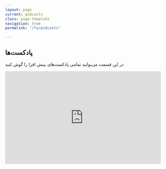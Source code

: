 ```yaml
---
layout: page
current: podcasts
class: page-template
navigation: true
permalink: "/fa/podcasts"

---
```

## پادکست‌ها

در این قسمت می‌توانید تمامی پادکست‌های بینش افزا را گوش کنید

<iframe width="100%" height="300" scrolling="no" frameborder="no" allow="autoplay" src="https://w.soundcloud.com/player/?url=https%3A//api.soundcloud.com/users/569686791&color=%239e60cf&auto_play=true&hide_related=false&show_comments=true&show_user=true&show_reposts=false&show_teaser=true&visual=true"></iframe>